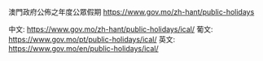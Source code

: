 澳門政府公佈之年度公眾假期
https://www.gov.mo/zh-hant/public-holidays

中文: https://www.gov.mo/zh-hant/public-holidays/ical/
葡文: https://www.gov.mo/pt/public-holidays/ical/
英文: https://www.gov.mo/en/public-holidays/ical/
